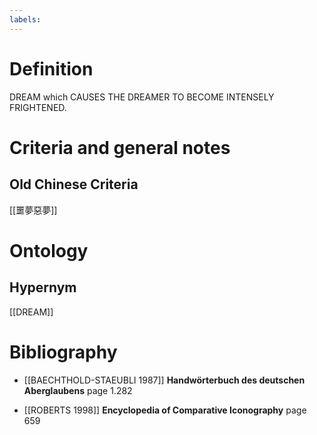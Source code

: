 ```yaml
---
labels: 
---
```


# Definition
DREAM which CAUSES THE DREAMER TO BECOME INTENSELY FRIGHTENED.
# Criteria and general notes
## Old Chinese Criteria
[[噩夢惡夢]]
# Ontology

## Hypernym
[[DREAM]]
# Bibliography
- [[BAECHTHOLD-STAEUBLI 1987]]
**Handwörterbuch des deutschen Aberglaubens** page 1.282

- [[ROBERTS 1998]]
**Encyclopedia of Comparative Iconography** page 659
